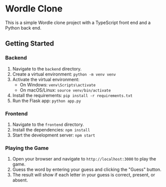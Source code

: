 # Wordle Clone

This is a simple Wordle clone project with a TypeScript front end and a Python back end.

## Getting Started

### Backend

1. Navigate to the `backend` directory.
2. Create a virtual environment: `python -m venv venv`
3. Activate the virtual environment:
   - On Windows: `venv\Scripts\activate`
   - On macOS/Linux: `source venv/bin/activate`
4. Install the requirements: `pip install -r requirements.txt`
5. Run the Flask app: `python app.py`

### Frontend

1. Navigate to the `frontend` directory.
2. Install the dependencies: `npm install`
3. Start the development server: `npm start`

### Playing the Game

1. Open your browser and navigate to `http://localhost:3000` to play the game.
2. Guess the word by entering your guess and clicking the "Guess" button.
3. The result will show if each letter in your guess is correct, present, or absent.
